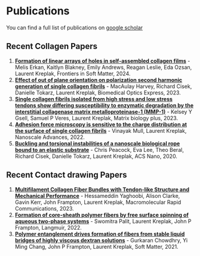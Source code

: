 # Publications

You can find a full list of publications on [google scholar](https://scholar.google.ca/citations?user=ovyshn0AAAAJ&hl=en&oi=ao)

## Recent Collagen Papers
1. **[Formation of linear arrays of holes in self-assembled collagen films](https://www.frontiersin.org/journals/soft-matter/articles/10.3389/frsfm.2024.1448615/full)** - Melis Erkan, Kaitlyn Blakney, Emily Andrews, Reagan Leslie, Eda Ozsan, Laurent Kreplak, Frontiers in Soft Matter, 2024.
2. **[Effect of out of plane orientation on polarization second harmonic generation of single collagen fibrils](https://opg.optica.org/boe/fulltext.cfm?uri=boe-14-12-6271)** - MacAulay Harvey, Richard Cisek, Danielle Tokarz, Laurent Kreplak, Biomedical Optics Express, 2023.
3. **[Single collagen fibrils isolated from high stress and low stress tendons show differing susceptibility to enzymatic degradation by the interstitial collagenase matrix metalloproteinase-1 (MMP-1)](https://www.sciencedirect.com/science/article/pii/S2590028523000029)** - Kelsey Y Gsell, Samuel P Veres, Laurent Kreplak, Matrix biology plus, 2023.
4. **[Adhesion force microscopy is sensitive to the charge distribution at the surface of single collagen fibrils](https://pubs.rsc.org/en/content/articlehtml/2022/na/d2na00514j)** - Vinayak Mull, Laurent Kreplak, Nanoscale Advances, 2022.
5. **[Buckling and torsional instabilities of a nanoscale biological rope bound to an elastic substrate](https://pubs.acs.org/doi/full/10.1021/acsnano.0c03695)** - Chris Peacock, Eva Lee, Theo Beral, Richard Cisek, Danielle Tokarz, Laurent Kreplak, ACS Nano, 2020.

## Recent Contact drawing Papers
1. **[Multifilament Collagen Fiber Bundles with Tendon‐like Structure and Mechanical Performance](https://onlinelibrary.wiley.com/doi/full/10.1002/marc.202300204)** - Hessameddin Yaghoobi, Alison Clarke, Gavin Kerr, John Frampton, Laurent Kreplak, Macromolecular Rapid Communications, 2023.
2. **[Formation of core-sheath polymer fibers by free surface spinning of aqueous two-phase systems](https://pubs.acs.org/doi/full/10.1021/acs.langmuir.1c03472)** - Swomitra Palit, Laurent Kreplak, John P Frampton, Langmuir, 2022.
3. **[Polymer entanglement drives formation of fibers from stable liquid bridges of highly viscous dextran solutions](https://pubs.rsc.org/en/content/articlehtml/2021/sm/d0sm01550d)** - Gurkaran Chowdhry, Yi Ming Chang, John P Frampton, Laurent Kreplak, Soft Matter, 2021.
